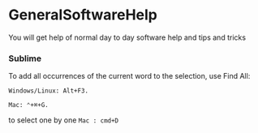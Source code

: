 # GeneralSoftwareHelp
You will get help of normal day to day software help and tips and tricks


### Sublime
To add all occurrences of the current word to the selection, use Find All:

```
Windows/Linux: Alt+F3.

Mac: ⌃+⌘+G.
```

to select one by one 
`
Mac : cmd+D
`
